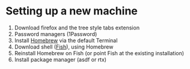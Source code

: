 # Setting up a new machine 

1. Download firefox and the tree style tabs extension
2. Password managers (1Password)
3. Install [Homebrew](https://brew.sh/) via the default Terminal 
4. Download shell ([Fish](https://fishshell.com/)), using Homebrew
5. Reinstall Homebrew on Fish (or point Fish at the existing installation)
6. Install package manager (asdf or rtx)
